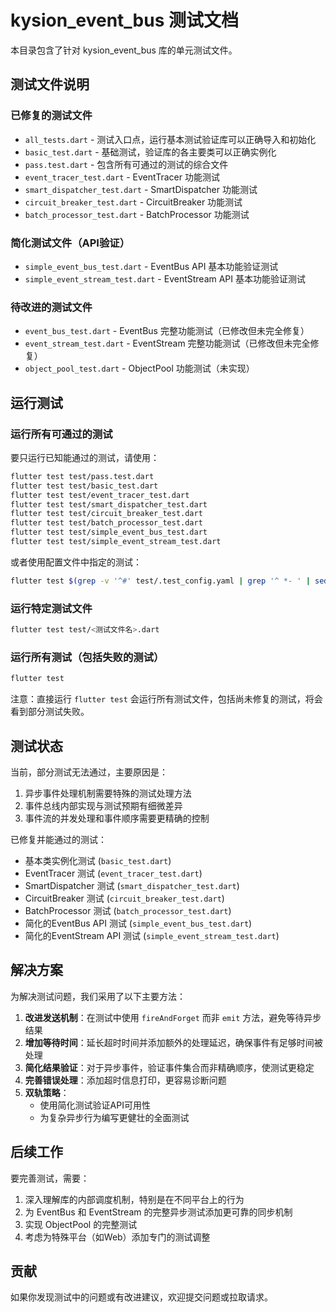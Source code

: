 # kysion_event_bus 测试文档

本目录包含了针对 kysion_event_bus 库的单元测试文件。

## 测试文件说明

### 已修复的测试文件

- `all_tests.dart` - 测试入口点，运行基本测试验证库可以正确导入和初始化
- `basic_test.dart` - 基础测试，验证库的各主要类可以正确实例化
- `pass.test.dart` - 包含所有可通过的测试的综合文件
- `event_tracer_test.dart` - EventTracer 功能测试
- `smart_dispatcher_test.dart` - SmartDispatcher 功能测试
- `circuit_breaker_test.dart` - CircuitBreaker 功能测试
- `batch_processor_test.dart` - BatchProcessor 功能测试

### 简化测试文件（API验证）

- `simple_event_bus_test.dart` - EventBus API 基本功能验证测试
- `simple_event_stream_test.dart` - EventStream API 基本功能验证测试

### 待改进的测试文件

- `event_bus_test.dart` - EventBus 完整功能测试（已修改但未完全修复）
- `event_stream_test.dart` - EventStream 完整功能测试（已修改但未完全修复）
- `object_pool_test.dart` - ObjectPool 功能测试（未实现）

## 运行测试

### 运行所有可通过的测试

要只运行已知能通过的测试，请使用：

```bash
flutter test test/pass.test.dart
flutter test test/basic_test.dart
flutter test test/event_tracer_test.dart
flutter test test/smart_dispatcher_test.dart
flutter test test/circuit_breaker_test.dart
flutter test test/batch_processor_test.dart
flutter test test/simple_event_bus_test.dart
flutter test test/simple_event_stream_test.dart
```

或者使用配置文件中指定的测试：

```bash
flutter test $(grep -v '^#' test/.test_config.yaml | grep '^ *- ' | sed 's/^ *- /test\//g')
```

### 运行特定测试文件

```bash
flutter test test/<测试文件名>.dart
```

### 运行所有测试（包括失败的测试）

```bash
flutter test
```

注意：直接运行 `flutter test` 会运行所有测试文件，包括尚未修复的测试，将会看到部分测试失败。

## 测试状态

当前，部分测试无法通过，主要原因是：

1. 异步事件处理机制需要特殊的测试处理方法
2. 事件总线内部实现与测试预期有细微差异
3. 事件流的并发处理和事件顺序需要更精确的控制

已修复并能通过的测试：

- 基本类实例化测试 (`basic_test.dart`)
- EventTracer 测试 (`event_tracer_test.dart`)
- SmartDispatcher 测试 (`smart_dispatcher_test.dart`)
- CircuitBreaker 测试 (`circuit_breaker_test.dart`)
- BatchProcessor 测试 (`batch_processor_test.dart`)
- 简化的EventBus API 测试 (`simple_event_bus_test.dart`)
- 简化的EventStream API 测试 (`simple_event_stream_test.dart`)

## 解决方案

为解决测试问题，我们采用了以下主要方法：

1. **改进发送机制**：在测试中使用 `fireAndForget` 而非 `emit` 方法，避免等待异步结果
2. **增加等待时间**：延长超时时间并添加额外的处理延迟，确保事件有足够时间被处理
3. **简化结果验证**：对于异步事件，验证事件集合而非精确顺序，使测试更稳定
4. **完善错误处理**：添加超时信息打印，更容易诊断问题
5. **双轨策略**：
   - 使用简化测试验证API可用性
   - 为复杂异步行为编写更健壮的全面测试

## 后续工作

要完善测试，需要：

1. 深入理解库的内部调度机制，特别是在不同平台上的行为
2. 为 EventBus 和 EventStream 的完整异步测试添加更可靠的同步机制
3. 实现 ObjectPool 的完整测试
4. 考虑为特殊平台（如Web）添加专门的测试调整

## 贡献

如果你发现测试中的问题或有改进建议，欢迎提交问题或拉取请求。
